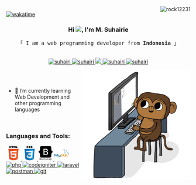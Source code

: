 <a href="#">
  <img align="right" src="https://komarev.com/ghpvc/?username=rock12231&label=Profile%20views&color=0e75b6&style=flat" alt="rock12231" />
</a>

[![wakatime](https://wakatime.com/badge/user/eebb3dd8-d9b2-40de-9b88-6fd6cac99dbc.svg)](https://wakatime.com/@eebb3dd8-d9b2-40de-9b88-6fd6cac99dbc)

<h3 align="center">Hi <img src="https://media.giphy.com/media/hvRJCLFzcasrR4ia7z/giphy.gif" width="29px">, I'm M. Suhairie</h3>
<p align="center"> 
  <samp>
    「 I am a web programming developer from <b>Indonesia</b> 」
    <br>
    <br>
  </samp>
</p>

<p align="center">
 <a href="#" target="blank">
  <img src="https://img.shields.io/badge/Website-DC143C?style=for-the-badge&logo=medium&logoColor=white" alt="suhairi" />
 </a>
 <a href="https://linkedin.com/in/M. Suhairie" target="_blank">
  <img src="https://img.shields.io/badge/LinkedIn-0077B5?style=for-the-badge&logo=linkedin&logoColor=white" alt="suhairi"/>
 </a>
 <a href="#" target="_blank">
  <img src="https://img.shields.io/badge/Twitter-1DA1F2?style=for-the-badge&logo=twitter&logoColor=white" />
 </a>
 <a href="https://instagram.com/m_suhairie69" target="_blank">
  <img src="https://img.shields.io/badge/Instagram-fe4164?style=for-the-badge&logo=instagram&logoColor=white" alt="suhairi" />
 </a> 
 <a href="https://facebook.com/" target="_blank">
  <img src="https://img.shields.io/badge/Facebook-20BEFF?&style=for-the-badge&logo=facebook&logoColor=white" alt="suhairi"  />
  </a> 
</p>

<p><img align="right" src="https://github.com/keshavsingh4522/keshavsingh4522/blob/master/Assets/Monkey_Kid_Coding.gif" alt="Coder GIF" width="300" height="300"></p>
<br><br>

- 🌱 I’m currently learning Web Development and other programming languages

<br>

<h3 align="left">Languages and Tools:</h3>
<p align="left"> 
      <a href="https://www.w3schools.com/html/html_intro.asp" target="_blank" rel="noreferrer"> <img
      src="https://raw.githubusercontent.com/devicons/devicon/master/icons/html5/html5-original-wordmark.svg"
      alt="html5" width="40" height="40" /> </a> 
      <a href="https://www.w3schools.com/css/" target="_blank"
      rel="noreferrer"> <img src="https://raw.githubusercontent.com/devicons/devicon/master/icons/css3/css3-original-wordmark.svg" alt="css3"
      width="40" height="40" /> </a> 
      <a href="https://getbootstrap.com" target="_blank" rel="noreferrer">
      <img src="https://raw.githubusercontent.com/devicons/devicon/master/icons/bootstrap/bootstrap-plain-wordmark.svg"
      alt="bootstrap" width="40" height="40" /> </a>  
      <a href="https://www.mysql.com/" target="_blank" rel="noreferrer"> <img
      src="https://raw.githubusercontent.com/devicons/devicon/master/icons/mysql/mysql-original-wordmark.svg"
      alt="mysql" width="40" height="40" /> </a>
      <a href="https://www.php.net/" target="_blank" rel="noreferrer"> <img
      src="https://www.php.net/images/logos/new-php-logo.svg"
      alt="php" width="40" height="40" /> </a>   
      <a href="https://codeigniter.com/" target="_blank" rel="noreferrer"> <img
      src="https://cdn.worldvectorlogo.com/logos/codeigniter.svg"
      alt="codeigniter" width="40" height="40" /> </a> 
      <a href="https://laravel.com/"_blank" rel="noreferrer"> <img
      src="https://laravel.com/img/logomark.min.svg"
      alt="laravel" width="40" height="40" /> </a>
      <a href="https://www.postman.com/" target="_blank"> <img src="https://www.vectorlogo.zone/logos/getpostman/getpostman-icon.svg" alt="postman" width="40" height="40"/> </a>
      <a href="https://git-scm.com/" target="_blank"> <img src="https://www.vectorlogo.zone/logos/git-scm/git-scm-icon.svg" alt="git" width="40" height="40"/> </a>
 </p>
